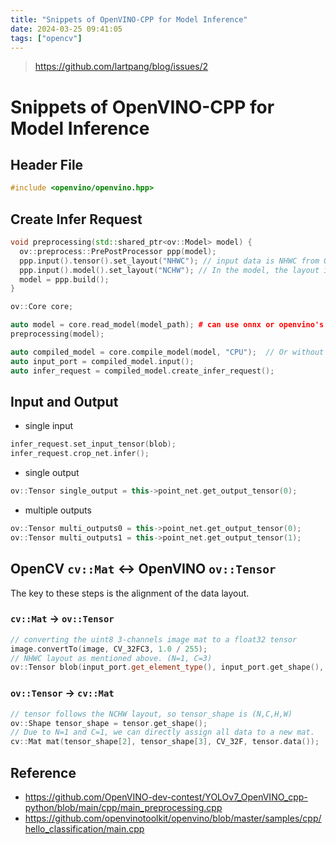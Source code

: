 ```yaml
---
title: "Snippets of OpenVINO-CPP for Model Inference"
date: 2024-03-25 09:41:05
tags: ["opencv"]
---
```


<!--more-->

> <https://github.com/lartpang/blog/issues/2>

# Snippets of OpenVINO-CPP for Model Inference

## Header File

```cpp
#include <openvino/openvino.hpp>
```

## Create Infer Request

```cpp
void preprocessing(std::shared_ptr<ov::Model> model) {
  ov::preprocess::PrePostProcessor ppp(model);
  ppp.input().tensor().set_layout("NHWC"); // input data is NHWC from OpenCV Mat
  ppp.input().model().set_layout("NCHW"); // In the model, the layout is NCHW
  model = ppp.build();
}

ov::Core core;

auto model = core.read_model(model_path); # can use onnx or openvino's xml file
preprocessing(model);

auto compiled_model = core.compile_model(model, "CPU");  // Or without `"CPU"`
auto input_port = compiled_model.input();
auto infer_request = compiled_model.create_infer_request();
```

## Input and Output

- single input

```cpp
infer_request.set_input_tensor(blob);
infer_request.crop_net.infer();
```

- single output

```cpp
ov::Tensor single_output = this->point_net.get_output_tensor(0);
```

- multiple outputs

```cpp
ov::Tensor multi_outputs0 = this->point_net.get_output_tensor(0);
ov::Tensor multi_outputs1 = this->point_net.get_output_tensor(1);
```

## OpenCV `cv::Mat` <-> OpenVINO `ov::Tensor`

The key to these steps is the alignment of the data layout.

### `cv::Mat` -> `ov::Tensor`

```cpp
// converting the uint8 3-channels image mat to a float32 tensor
image.convertTo(image, CV_32FC3, 1.0 / 255);
// NHWC layout as mentioned above. (N=1, C=3)
ov::Tensor blob(input_port.get_element_type(), input_port.get_shape(), (float *)image.data);
```

### `ov::Tensor` -> `cv::Mat`

```cpp
// tensor follows the NCHW layout, so tensor_shape is (N,C,H,W)
ov::Shape tensor_shape = tensor.get_shape();
// Due to N=1 and C=1, we can directly assign all data to a new mat.
cv::Mat mat(tensor_shape[2], tensor_shape[3], CV_32F, tensor.data());
```

## Reference

- https://github.com/OpenVINO-dev-contest/YOLOv7_OpenVINO_cpp-python/blob/main/cpp/main_preprocessing.cpp
- https://github.com/openvinotoolkit/openvino/blob/master/samples/cpp/hello_classification/main.cpp